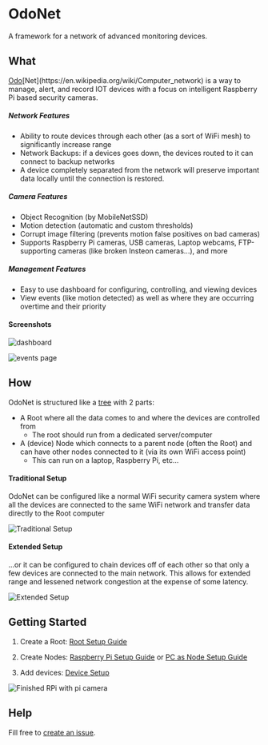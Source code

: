 # OdoNet

A framework for a network of advanced monitoring devices.

## What

[Odo](https://en.wikipedia.org/wiki/Odo_(Star_Trek))[Net](https://en.wikipedia.org/wiki/Computer_network) is a way to manage, alert, and record IOT devices with a focus on intelligent Raspberry Pi based security cameras.

##### Network Features
* Ability to route devices through each other (as a sort of WiFi mesh) to significantly increase range
* Network Backups: if a devices goes down, the devices routed to it can connect to backup networks
* A device completely separated from the network will preserve important data locally until the connection is restored.

##### Camera Features
* Object Recognition (by MobileNetSSD)
* Motion detection (automatic and custom thresholds)
* Corrupt image filtering (prevents motion false positives on bad cameras)
* Supports Raspberry Pi cameras, USB cameras, Laptop webcams, FTP-supporting cameras (like broken Insteon cameras...), and more

##### Management Features
* Easy to use dashboard for configuring, controlling, and viewing devices
* View events (like motion detected) as well as where they are occurring overtime and their priority

#### Screenshots

![dashboard](https://user-images.githubusercontent.com/6625384/50607063-f1228c80-0e95-11e9-9b46-97053c982587.png)

![events page](https://user-images.githubusercontent.com/6625384/50606987-a86ad380-0e95-11e9-8ac9-d2403cca8860.png)

## How

OdoNet is structured like a [tree](https://en.wikipedia.org/wiki/Tree_(data_structure)) with 2 parts:
* A Root where all the data comes to and where the devices are controlled from
	* The root should run from a dedicated server/computer
* A (device) Node which connects to a parent node (often the Root) and can have other nodes connected to it (via its own WiFi access point)
	* This can run on a laptop, Raspberry Pi, etc...

#### Traditional Setup
OdoNet can be configured like a normal WiFi security camera system where all the devices are connected to the same WiFi network and transfer data directly to the Root computer

![Traditional Setup](https://user-images.githubusercontent.com/6625384/50605843-938c4100-0e91-11e9-8d15-26e366de204c.png)

#### Extended Setup
...or it can be configured to chain devices off of each other so that only a few devices are connected to the main network. This allows for extended range and lessened network congestion at the expense of some latency.

![Extended Setup](https://user-images.githubusercontent.com/6625384/50606334-5fb21b00-0e93-11e9-960f-b4ce03388c28.png)

## Getting Started

1. Create a Root:
[Root Setup Guide](https://github.com/sshh12/OdoNet/blob/master/.docs/SETUP_ROOT.md)

2. Create Nodes:
[Raspberry Pi Setup Guide](https://github.com/sshh12/OdoNet/blob/master/.docs/SETUP_PI_NODE.md) or
[PC as Node Setup Guide](https://github.com/sshh12/OdoNet/blob/master/.docs/SETUP_PC_NODE.md)

3. Add devices: [Device Setup](https://github.com/sshh12/OdoNet/blob/master/.docs/DEVICES.md)

![Finished RPi with pi camera](https://user-images.githubusercontent.com/6625384/51418844-05cc7900-1b54-11e9-8616-3b34909e068d.jpg)

## Help
Fill free to [create an issue](https://github.com/sshh12/OdoNet/issues).
